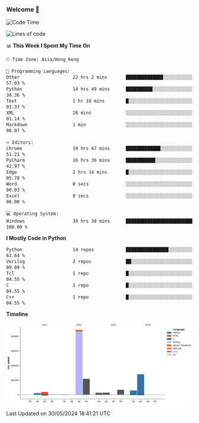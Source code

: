 ### Welcome 👋

<!--START_SECTION:waka-->
![Code Time](http://img.shields.io/badge/Code%20Time-94%20hrs%2043%20mins-blue)

![Lines of code](https://img.shields.io/badge/From%20Hello%20World%20I%27ve%20Written-810.7%20thousand%20lines%20of%20code-blue)

📊 **This Week I Spent My Time On** 

```text
🕑︎ Time Zone: Asia/Hong_Kong

💬 Programming Languages: 
Other                    22 hrs 2 mins       ██████████████░░░░░░░░░░░   57.03 % 
Python                   14 hrs 49 mins      ██████████░░░░░░░░░░░░░░░   38.36 % 
Text                     1 hr 18 mins        █░░░░░░░░░░░░░░░░░░░░░░░░   03.37 % 
XML                      26 mins             ░░░░░░░░░░░░░░░░░░░░░░░░░   01.14 % 
Markdown                 1 min               ░░░░░░░░░░░░░░░░░░░░░░░░░   00.07 % 

🔥 Editors: 
Chrome                   19 hrs 47 mins      █████████████░░░░░░░░░░░░   51.21 % 
PyCharm                  16 hrs 36 mins      ███████████░░░░░░░░░░░░░░   42.97 % 
Edge                     2 hrs 14 mins       █░░░░░░░░░░░░░░░░░░░░░░░░   05.78 % 
Word                     0 secs              ░░░░░░░░░░░░░░░░░░░░░░░░░   00.03 % 
Excel                    0 secs              ░░░░░░░░░░░░░░░░░░░░░░░░░   00.00 % 

💻 Operating System: 
Windows                  38 hrs 38 mins      █████████████████████████   100.00 % 
```

**I Mostly Code in Python** 

```text
Python                   14 repos            ████████████████░░░░░░░░░   63.64 % 
Verilog                  2 repos             ██░░░░░░░░░░░░░░░░░░░░░░░   09.09 % 
Tcl                      1 repo              █░░░░░░░░░░░░░░░░░░░░░░░░   04.55 % 
C                        1 repo              █░░░░░░░░░░░░░░░░░░░░░░░░   04.55 % 
C++                      1 repo              █░░░░░░░░░░░░░░░░░░░░░░░░   04.55 % 
```



**Timeline**

![Lines of Code chart](https://raw.githubusercontent.com/xhj2501/xhj2501/main/assets/bar_graph.png)


 Last Updated on 30/05/2024 18:41:21 UTC
<!--END_SECTION:waka-->



